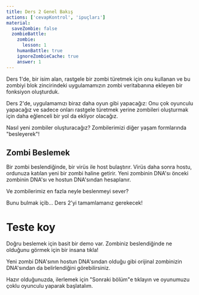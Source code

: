 ```yaml
---
title: Ders 2 Genel Bakış
actions: ['cevapKontrol', 'ipuçları']
material:
  saveZombie: false
  zombieBattle:
    zombie:
      lesson: 1
    humanBattle: true
    ignoreZombieCache: true
    answer: 1
---
```


Ders 1'de, bir isim alan, rastgele bir zombi türetmek için onu kullanan ve bu zombiyi blok zincirindeki uygulamamızın zombi veritabanına ekleyen bir fonksiyon oluşturduk.

Ders 2'de, uygulamamızı biraz daha oyun gibi yapacağız: Onu çok oyunculu yapacağız ve sadece onları rastgele türetmek yerine zombileri oluşturmak için daha eğlenceli bir yol da ekliyor olacağız.

Nasıl yeni zombiler oluşturacağız? Zombilerimizi diğer yaşam formlarında "besleyerek"!

## Zombi Beslemek

Bir zombi beslendiğinde, bir virüs ile host bulaştırır. Virüs daha sonra hostu, ordunuza katılan yeni bir zombi haline getirir. Yeni zombinin DNA'sı önceki zombinin DNA'sı ve hostun DNA'sından hesaplanır.

Ve zombilerimiz en fazla neyle beslenmeyi sever? 

Bunu bulmak içib... Ders 2'yi tamamlamanız gerekecek!

# Teste koy

Doğru beslemek için basit bir demo var. Zombiniz beslendiğinde ne olduğunu görmek için bir insana tıkla!

Yeni zombi DNA'sının hostun DNA'sından olduğu gibi orijinal zombinizin DNA'sından da belirlendiğini görebilirsiniz.

Hazır olduğunuzda, ilerlemek için "Sonraki bölüm"e tıklayın ve oyunumuzu çoklu oyunculu yaparak başlatalım. 
